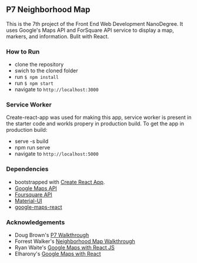 ## P7 Neighborhood Map

This is the 7th project of the Front End Web Development NanoDegree. It uses Google's Maps API and ForSquare API service to display a map, markers, and information. Bulit with React.

### How to Run

* clone the repository
* swich to the cloned folder
* run `$ npm install`
* run `$ npm start`
* navigate to `http://localhost:3000`


### Service Worker

Create-react-app was used for making this app, service worker is present in the starter code and workls propery in production build. To get the app in production build:
- serve -s build
- npm run serve
- navigate to `http://localhost:5000`

### Dependencies

- bootstrapped with [Create React App](https://github.com/facebookincubator/create-react-app).
- [Google Maps API](https://cloud.google.com/maps-platform/)
- [Foursquare API](https://developer.foursquare.com/)
- [Material-UI](https://material-ui.com/)
- [google-maps-react](https://github.com/fullstackreact/google-maps-react)

### Acknowledgements

* Doug Brown's [P7 Walkthrough](https://www.youtube.com/watch?v=NVAVLCJwAAo&feature=youtu.be)
* Forrest Walker's [Neighborhood Map Walkthrough](https://www.youtube.com/playlist?list=PL4rQq4MQP1crXuPtruu_eijgOUUXhcUCP)
* Ryan Waite's [Google Maps with React JS](https://www.youtube.com/watch?v=5J6fs_BlVC0&feature=youtu.be)
* Elharony's [Google Maps with React](https://www.youtube.com/channel/UCcWSbBe_s-T_gZRnqFbtyIA)